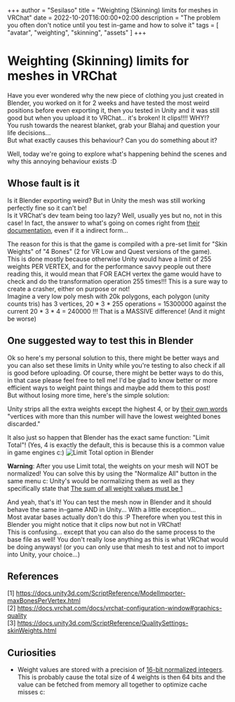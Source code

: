 +++
author = "Sesilaso"
title = "Weighting (Skinning) limits for meshes in VRChat"
date = 2022-10-20T16:00:00+02:00
description = "The problem you often don't notice until you test in-game and how to solve it"
tags = [
  "avatar",
  "weighting",
  "skinning",
  "assets"
]
+++

# Weighting (Skinning) limits for meshes in VRChat
Have you ever wondered why the new piece of clothing you just created in Blender, you worked on it for 2 weeks
and have tested the most weird positions before even exporting it, then you tested in Unity and it was still good
but when you upload it to VRChat... it's broken! It clips!!!! WHY!?  
You rush towards the nearest blanket, grab your Blahaj and question your life decisions...  
But what exactly causes this behaviour? Can you do something about it?

Well, today we're going to explore what's happening behind the scenes and why this annoying behaviour exists :D

## Whose fault is it
Is it Blender exporting weird? But in Unity the mesh was still working perfectly fine so it can't be!  
Is it VRChat's dev team being too lazy? Well, usually yes but no, not in this case! In fact, the answer to what's
going on comes right from [their documentation](https://docs.vrchat.com/docs/vrchat-configuration-window#graphics-quality),
even if it a indirect form...  

The reason for this is that the game is compiled with a pre-set limit for "Skin Weights" of "4 Bones"
(2 for VR Low and Quest versions of the game).  
This is done mostly because otherwise Unity would have a limit of 255 weights PER VERTEX, and for the performance
savvy people out there reading this, it would mean that FOR EACH vertex the game would have to check and
do the transformation operation 255 times!!! This is a sure way to create a crasher, either on purpose or not!  
Imagine a very low poly mesh with 20k polygons, each polygon (unity counts tris) has 3 vertices,
20 * 3 * 255 operations = 15300000 against the current 20 * 3 * 4 = 240000 !!! That is a MASSIVE difference! (And it might be worse)

## One suggested way to test this in Blender
Ok so here's my personal solution to this, there might be better ways and you can also set these limits in Unity while
you're testing to also check if all is good before uploading. Of course, there might be better ways to do this, in that case
please feel free to tell me! I'd be glad to know better or more efficient ways to weight paint things and maybe add them to this
post!  
But without losing more time, here's the simple solution:  

Unity strips all the extra weights except the highest 4, or by [their own words](https://docs.unity3d.com/ScriptReference/ModelImporter-maxBonesPerVertex.html)
"vertices with more than this number will have the lowest weighted bones discarded."

It also just so happen that Blender has the exact same function: "Limit Total"! (Yes, 4 is exactly the default, this is because this is a common value
in game engines c:)
![Limit Total option in Blender](https://i.imgur.com/tl9ePvy.png)

**Warning**: After you use Limit total, the weights on your mesh will NOT be normalized! You can solve this by using the "Normalize All" button in the same menu c:
Unity's would be normalizing them as well as they specifically state that [The sum of all weight values must be 1](https://docs.unity3d.com/ScriptReference/BoneWeight.html)

And yeah, that's it! You can test the mesh now in Blender and it should behave the same in-game AND in Unity... With a little exception...  
Most avatar bases actually don't do this :P Therefore when you test this in Blender you might notice that it clips now but not in VRChat!  
This is confusing... except that you can also do the same process to the base file as well! You don't really lose anything as this is what
VRChat would be doing anyways! (or you can only use that mesh to test and not to import into Unity, your choice...)

## References
[1] https://docs.unity3d.com/ScriptReference/ModelImporter-maxBonesPerVertex.html  
[2] https://docs.vrchat.com/docs/vrchat-configuration-window#graphics-quality  
[3] https://docs.unity3d.com/ScriptReference/QualitySettings-skinWeights.html  

## Curiosities
- Weight values are stored with a precision of [16-bit normalized integers](https://docs.unity3d.com/ScriptReference/Mesh.SetBoneWeights.html).
This is probably cause the total size of 4 weights is then 64 bits and the value can be fetched from memory all together to optimize cache misses c:
